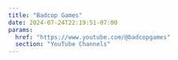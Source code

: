 ```yaml
---
title: "Badcop Games"
date: 2024-07-24T22:19:51-07:00
params:
  href: "https://www.youtube.com/@badcopgames"
  section: "YouTube Channels"
---
```

